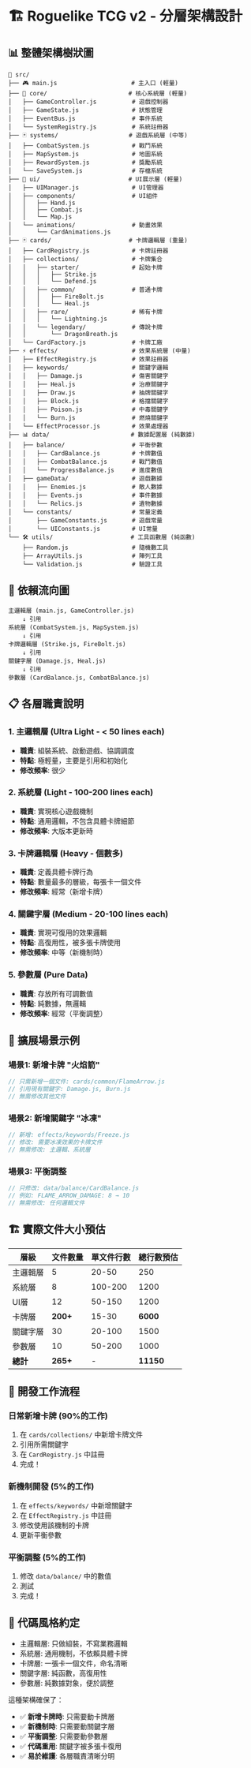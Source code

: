 # 🏗️ Roguelike TCG v2 - 分層架構設計

## 📊 整體架構樹狀圖

```
📁 src/
├── 🎮 main.js                     # 主入口 (輕量)
├── 🎯 core/                       # 核心系統層 (輕量)
│   ├── GameController.js          # 遊戲控制器
│   ├── GameState.js               # 狀態管理
│   ├── EventBus.js                # 事件系統
│   └── SystemRegistry.js          # 系統註冊器
├── 🃏 systems/                    # 遊戲系統層 (中等)
│   ├── CombatSystem.js            # 戰鬥系統
│   ├── MapSystem.js               # 地圖系統
│   ├── RewardSystem.js            # 獎勵系統
│   └── SaveSystem.js              # 存檔系統
├── 🎨 ui/                         # UI展示層 (輕量)
│   ├── UIManager.js               # UI管理器
│   ├── components/                # UI組件
│   │   ├── Hand.js
│   │   ├── Combat.js
│   │   └── Map.js
│   └── animations/                # 動畫效果
│       └── CardAnimations.js
├── 🃏 cards/                      # 卡牌邏輯層 (重量)
│   ├── CardRegistry.js            # 卡牌註冊器
│   ├── collections/               # 卡牌集合
│   │   ├── starter/               # 起始卡牌
│   │   │   ├── Strike.js
│   │   │   └── Defend.js
│   │   ├── common/                # 普通卡牌
│   │   │   ├── FireBolt.js
│   │   │   └── Heal.js
│   │   ├── rare/                  # 稀有卡牌
│   │   │   └── Lightning.js
│   │   └── legendary/             # 傳說卡牌
│   │       └── DragonBreath.js
│   └── CardFactory.js             # 卡牌工廠
├── ⚡ effects/                     # 效果系統層 (中量)
│   ├── EffectRegistry.js          # 效果註冊器
│   ├── keywords/                  # 關鍵字邏輯
│   │   ├── Damage.js              # 傷害關鍵字
│   │   ├── Heal.js                # 治療關鍵字
│   │   ├── Draw.js                # 抽牌關鍵字
│   │   ├── Block.js               # 格擋關鍵字
│   │   ├── Poison.js              # 中毒關鍵字
│   │   └── Burn.js                # 燃燒關鍵字
│   └── EffectProcessor.js         # 效果處理器
├── 📊 data/                       # 數據配置層 (純數據)
│   ├── balance/                   # 平衡參數
│   │   ├── CardBalance.js         # 卡牌數值
│   │   ├── CombatBalance.js       # 戰鬥數值
│   │   └── ProgressBalance.js     # 進度數值
│   ├── gameData/                  # 遊戲數據
│   │   ├── Enemies.js             # 敵人數據
│   │   ├── Events.js              # 事件數據
│   │   └── Relics.js              # 遺物數據
│   └── constants/                 # 常量定義
│       ├── GameConstants.js       # 遊戲常量
│       └── UIConstants.js         # UI常量
└── 🛠️ utils/                      # 工具函數層 (純函數)
    ├── Random.js                  # 隨機數工具
    ├── ArrayUtils.js              # 陣列工具
    └── Validation.js              # 驗證工具
```

## 🔄 依賴流向圖

```
主邏輯層 (main.js, GameController.js)
    ↓ 引用
系統層 (CombatSystem.js, MapSystem.js)
    ↓ 引用
卡牌邏輯層 (Strike.js, FireBolt.js)
    ↓ 引用
關鍵字層 (Damage.js, Heal.js)
    ↓ 引用
參數層 (CardBalance.js, CombatBalance.js)
```

## 📋 各層職責說明

### 1. 主邏輯層 (Ultra Light - < 50 lines each)
- **職責**: 組裝系統、啟動遊戲、協調調度
- **特點**: 極輕量，主要是引用和初始化
- **修改頻率**: 很少

### 2. 系統層 (Light - 100-200 lines each)
- **職責**: 實現核心遊戲機制
- **特點**: 通用邏輯，不包含具體卡牌細節
- **修改頻率**: 大版本更新時

### 3. 卡牌邏輯層 (Heavy - 個數多)
- **職責**: 定義具體卡牌行為
- **特點**: 數量最多的層級，每張卡一個文件
- **修改頻率**: 經常（新增卡牌）

### 4. 關鍵字層 (Medium - 20-100 lines each)
- **職責**: 實現可復用的效果邏輯
- **特點**: 高復用性，被多張卡牌使用
- **修改頻率**: 中等（新機制時）

### 5. 參數層 (Pure Data)
- **職責**: 存放所有可調數值
- **特點**: 純數據，無邏輯
- **修改頻率**: 經常（平衡調整）

## 🎯 擴展場景示例

### 場景1: 新增卡牌 "火焰箭"
```javascript
// 只需新增一個文件: cards/common/FlameArrow.js
// 引用現有關鍵字: Damage.js, Burn.js
// 無需修改其他文件
```

### 場景2: 新增關鍵字 "冰凍"
```javascript
// 新增: effects/keywords/Freeze.js
// 修改: 需要冰凍效果的卡牌文件
// 無需修改: 主邏輯、系統層
```

### 場景3: 平衡調整
```javascript
// 只修改: data/balance/CardBalance.js
// 例如: FLAME_ARROW_DAMAGE: 8 → 10
// 無需修改: 任何邏輯文件
```

## 🏗️ 實際文件大小預估

| 層級 | 文件數量 | 單文件行數 | 總行數預估 |
|------|----------|------------|------------|
| 主邏輯層 | 5 | 20-50 | 250 |
| 系統層 | 8 | 100-200 | 1200 |
| UI層 | 12 | 50-150 | 1200 |
| 卡牌層 | **200+** | 15-30 | **6000** |
| 關鍵字層 | 30 | 20-100 | 1500 |
| 參數層 | 10 | 50-200 | 1000 |
| **總計** | **265+** | - | **11150** |

## 🔧 開發工作流程

### 日常新增卡牌 (90%的工作)
1. 在 `cards/collections/` 中新增卡牌文件
2. 引用所需關鍵字
3. 在 `CardRegistry.js` 中註冊
4. 完成！

### 新機制開發 (5%的工作)
1. 在 `effects/keywords/` 中新增關鍵字
2. 在 `EffectRegistry.js` 中註冊
3. 修改使用該機制的卡牌
4. 更新平衡參數

### 平衡調整 (5%的工作)
1. 修改 `data/balance/` 中的數值
2. 測試
3. 完成！

## 🎨 代碼風格約定

- 主邏輯層: 只做組裝，不寫業務邏輯
- 系統層: 通用機制，不依賴具體卡牌
- 卡牌層: 一張卡一個文件，命名清晰
- 關鍵字層: 純函數，高復用性
- 參數層: 純數據對象，便於調整

這種架構確保了：
- ✅ **新增卡牌時**: 只需要動卡牌層
- ✅ **新機制時**: 只需要動關鍵字層  
- ✅ **平衡調整**: 只需要動參數層
- ✅ **代碼重用**: 關鍵字被多張卡復用
- ✅ **易於維護**: 各層職責清晰分明